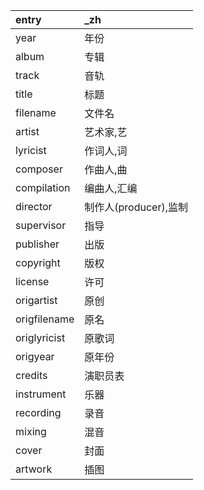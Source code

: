 entry        | _zh
:-           | :-
year         | 年份
album        | 专辑
track        | 音轨
title        | 标题
filename     | 文件名
artist       | 艺术家,艺
lyricist     | 作词人,词
composer     | 作曲人,曲
compilation  | 编曲人,汇编
director     | 制作人(producer),监制
supervisor   | 指导
publisher    | 出版
copyright    | 版权
license      | 许可
origartist   | 原创
origfilename | 原名
origlyricist | 原歌词
origyear     | 原年份
credits      | 演职员表
instrument   | 乐器
recording    | 录音
mixing       | 混音
cover        | 封面
artwork      | 插图